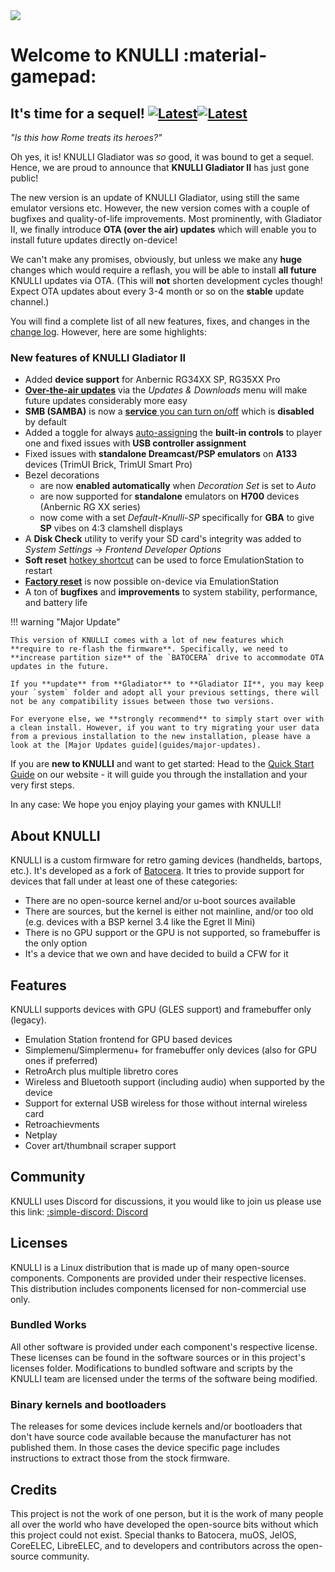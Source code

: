<div class="preview-container">
  <img class="off-glb" src="/_inc/images/knulli-header-gladiator-ii.png"/>
</div>

# Welcome to KNULLI :material-gamepad:

## It's time for a sequel! [![Latest](https://img.shields.io/github/release/knulli-cfw/distribution.svg?labelColor=111111&color=5998FF&label=Latest&style=flat#only-light)](https://github.com/knulli-cfw/distribution/releases/latest)[![Latest](https://img.shields.io/github/release/knulli-cfw/distribution.svg?labelColor=dddddd&color=5998FF&label=Latest&style=flat#only-dark)](https://github.com/knulli-cfw/distribution/releases/latest)

*"Is this how Rome treats its heroes?"*

Oh yes, it is! KNULLI Gladiator was *so* good, it was bound to get a sequel. Hence, we are proud to announce that **KNULLI Gladiator II** has just gone public!

The new version is an update of KNULLI Gladiator, using still the same emulator versions etc. However, the new version comes with a couple of bugfixes and quality-of-life improvements. Most prominently, with Gladiator II, we finally introduce **OTA (over the air) updates** which will enable you to install future updates directly on-device!

We can't make any promises, obviously, but unless we make any **huge** changes which would require a reflash, you will be able to install **all future** KNULLI updates via OTA. (This will **not** shorten development cycles though! Expect OTA updates about every 3-4 month or so on the **stable** update channel.)

You will find a complete list of all new features, fixes, and changes in the [change log](https://github.com/knulli-cfw/distribution/blob/knulli-main/knulli-Changelog.md). However, here are some highlights:

### New features of KNULLI Gladiator II

- Added **device support** for Anbernic RG34XX SP, RG35XX Pro
- **[Over-the-air updates](play/update)** via the *Updates & Downloads* menu will make future updates considerably more easy
- **SMB (SAMBA)** is now a [**service** you can turn on/off](play/add-games/network-transfer) which is **disabled** by default
- Added a toggle for always [auto-assigning](configure/controls) the **built-in controls** to player one and fixed issues with **USB controller assignment**
- Fixed issues with **standalone Dreamcast/PSP emulators** on **A133** devices (TrimUI Brick, TrimUI Smart Pro)
- Bezel decorations
    - are now **enabled automatically** when *Decoration Set* is set to *Auto*
    - are now supported for **standalone** emulators on **H700** devices (Anbernic RG XX series)
    - now come with a set *Default-Knulli-SP* specifically for **GBA** to give **SP** vibes on 4:3 clamshell displays
- A **Disk Check** utility to verify your SD card's integrity was added to *System Settings* → *Frontend Developer Options*
- **Soft reset** [hotkey shortcut](play/hotkey-shortcuts) can be used to force EmulationStation to restart
- **[Factory reset](configure/reset-to-factory-settings)** is now possible on-device via EmulationStation
- A ton of **bugfixes** and **improvements** to system stability, performance, and battery life

!!! warning "Major Update"

    This version of KNULLI comes with a lot of new features which **require to re-flash the firmware**. Specifically, we need to **increase partition size** of the `BATOCERA` drive to accommodate OTA updates in the future.
    
    If you **update** from **Gladiator** to **Gladiator II**, you may keep your `system` folder and adopt all your previous settings, there will not be any compatibility issues between those two versions.
    
    For everyone else, we **strongly recommend** to simply start over with a clean install. However, if you want to try migrating your user data from a previous installation to the new installation, please have a look at the [Major Updates guide](guides/major-updates).

If you are **new to KNULLI** and want to get started: Head to the [Quick Start Guide](play/quick-start) on our website - it will guide you through the installation and your very first steps.

In any case: We hope you enjoy playing your games with KNULLI!

## About KNULLI

KNULLI is a custom firmware for retro gaming devices (handhelds, bartops, etc.). It's developed as a fork of [Batocera](https://batocera.org). It tries to provide support for devices that fall under at least one of these categories:

* There are no open-source kernel and/or u-boot sources available
* There are sources, but the kernel is either not mainline, and/or too old (e.g. devices with a BSP kernel 3.4 like the Egret II Mini)
* There is no GPU support or the GPU is not supported, so framebuffer is the only option
* It's a device that we own and have decided to build a CFW for it

## Features

KNULLI supports devices with GPU (GLES support) and framebuffer only (legacy).

* Emulation Station frontend for GPU based devices
* Simplemenu/Simplermenu+ for framebuffer only devices (also for GPU ones if preferred)
* RetroArch plus multiple libretro cores
* Wireless and Bluetooth support (including audio) when supported by the device
* Support for external USB wireless for those without internal wireless card
* Retroachievments
* Netplay
* Cover art/thumbnail scraper support

## Community

KNULLI uses Discord for discussions, it you would like to join us please use this link: [:simple-discord: Discord](https://discord.gg/HXPS3DAeeB)

## Licenses

KNULLI is a Linux distribution that is made up of many open-source components.  Components are provided under their respective licenses.  This distribution includes components licensed for non-commercial use only.

### Bundled Works
All other software is provided under each component's respective license.  These licenses can be found in the software sources or in this project's licenses folder.  Modifications to bundled software and scripts by the KNULLI team are licensed under the terms of the software being modified.

### Binary kernels and bootloaders

The releases for some devices include kernels and/or bootloaders that don't have source code available because the manufacturer has not published them. In those cases the device specific page includes instructions to extract those from the stock firmware.

## Credits

This project is not the work of one person, but it is the work of many people all over the world who have developed the open-source bits without which this project could not exist.  Special thanks to Batocera, muOS, JelOS, CoreELEC, LibreELEC, and to developers and contributors across the open-source community.
